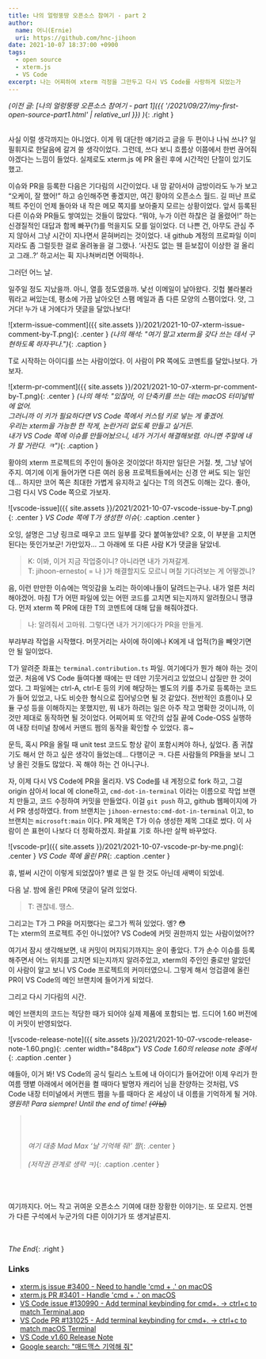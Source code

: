 ```yaml
---
title: 나의 얼렁뚱땅 오픈소스 참여기 - part 2
author: 
  name: 어니(Ernie)
  uri: https://github.com/hnc-jihoon
date: 2021-10-07 18:37:00 +0900
tags:
  - open source
  - xterm.js
  - VS Code
excerpt: 나는 어찌하여 xterm 걱정을 그만두고 다시 VS Code를 사랑하게 되었는가
---
```


*(이전 글: [나의 얼렁뚱땅 오픈소스 참여기 <span class='block'>- part 1</span>]({{ '/2021/09/27/my-first-open-source-part1.html' | relative_url }}) )*{: .right }

\
사실 이럴 생각까지는 아니었다. 이게 뭐 대단한 얘기라고 글을 두 편이나 나눠 쓰나? 일필휘지로 한달음에 갈겨 쓸 생각이었다. 그런데, 쓰다 보니 흐름상 이쯤에서 한번 끊어줘야겠다는 느낌이 들었다. 실제로도 xterm.js 에 PR 올린 후에 시간적인 단절이 있기도 했고.

이슈와 PR을 등록한 다음은 기다림의 시간이었다. 내 맘 같아서야 금방이라도 누가 보고 “오케이, 잘 했어!” 하고 승인해주면 좋겠지만, 여긴 황야의 오픈소스 월드. 길 떠난 프로젝트 주인이 언제 돌아와 내 작은 메모 쪽지를 보아줄지 모르는 상황이었다. 앞서 등록된 다른 이슈와 PR들도 쌓여있는 것들이 많았다. “뭐야, 누가 이런 하찮은 걸 올렸어!” 하는 신경질적인 대답과 함께 빠꾸(?)를 먹을지도 모를 일이었다. 더 나쁜 건, 아무도 관심 주지 않아서 그냥 시간이 지나면서 묻혀버리는 것이었다. 내 github 계정의 프로파일 이미지라도 좀 그럴듯한 걸로 올려놓을 걸 그랬나. ‘사진도 없는 웬 듣보잡이 이상한 걸 올리고 그래..?’ 하고서는 휙 지나쳐버리면 어떡하나.

그러던 어느 날.

일주일 정도 지났을까. 아니, 열흘 정도였을까. 낯선 이메일이 날아왔다. 깃헙 불라불라 뭐라고 써있는데, 평소에 가끔 날아오던 스팸 메일과 좀 다른 모양의 스팸이었다. 앗, 그거다! 누가 내 거에다가 댓글을 달았나보다!

![xterm-issue-comment]({{ site.assets }}/2021/2021-10-07-xterm-issue-comment-by-T.png){: .center }
*(나의 해석: "여기 말고 xterm을 갖다 쓰는 데서 구현하도록 하자꾸나.")*{: .caption }

T로 시작하는 아이디를 쓰는 사람이었다. 이 사람이 PR 쪽에도 코멘트를 달았나보다. 가보자.

![xterm-pr-comment]({{ site.assets }}/2021/2021-10-07-xterm-pr-comment-by-T.png){: .center }
*(나의 해석: "있잖아, 이 단축키를 쓰는 데는 macOS 터미널밖에 없어.\
그러니까 이 키가 필요하다면 VS Code 쪽에서 커스텀 키로 넣는 게 좋겠어.\
우리는 xterm을 가능한 한 작게, 논란거리 없도록 만들고 싶거든.\
내가 VS Code 쪽에 이슈를 만들어놨으니, 네가 거기서 해결해보렴. 아니면 주말에 내가 할 거란다. ㅋ")*{: .caption }

황야의 xterm 프로젝트의 주인이 돌아온 것이었다! 하지만 일단은 거절. 쳇, 그냥 넣어 주지. 여기에 이게 들어가면 다른 여러 응용 프로젝트들에서는 신경 안 써도 되는 일인데… 하지만 코어 쪽은 최대한 가볍게 유지하고 싶다는 T의 의견도 이해는 갔다. 좋아, 그럼 다시 VS Code 쪽으로 가보자.

![vscode-issue]({{ site.assets }}/2021/2021-10-07-vscode-issue-by-T.png){: .center }
*VS Code 쪽에 T가 생성한 이슈*{: .caption .center }

오잉, 설명은 그냥  링크로 때우고 코드 일부를 갖다 붙여놓았네? 오호, 이 부분을 고치면 된다는 뜻인가보군! 가만있자… 그 아래에 또 다른 사람 K가 댓글을 달았네.

> K: 이봐, 이거 지금 작업중이니? 아니라면 내가 가져갈게.\
> T: jihoon-ernesto( = 나 )가 해결할지도 모르니 며칠 기다려보는 게 어떻겠니?

음, 이런 만만한 이슈에는 먹잇감을 노리는 하이에나들이 달려드는구나. 내가 얼른 처리해야겠어. 마침 T가 어떤 파일에 있는 어떤 코드를 고치면 되는지까지 알려줬으니 땡큐다. 먼저 xterm 쪽 PR에 대한 T의 코멘트에 대해 답을 해줘야겠다. 

> 나: 알려줘서 고마워. 그렇다면 내가 거기에다가 PR을 만들게.

부랴부랴 작업을 시작했다. 머뭇거리는 사이에 하이에나 K에게 내 업적(?)을 빼앗기면 안 될 일이었다. 

T가 알려준 좌표는 <code>terminal.contribution.ts</code> 파일. 여기에다가 뭔가 해야 하는 것이었군. 처음에 VS Code 들여다볼 때에는 딴 데만 기웃거리고 있었으니 삽질만 한 것이었다. 그 파일에는 ctrl-A, ctrl-E 등의 키에 해당하는 별도의 키를 추가로 등록하는 코드가 들어 있었고, 나도 비슷한 형식으로 집어넣으면 될 것 같았다. 전반적인 흐름이나 모듈 구성 등을 이해하지는 못했지만, 뭐 내가 하려는 일은 아주 작고 명확한 것이니까, 이것만 제대로 동작하면 될 것이었다. 어찌어찌 또 약간의 삽질 끝에 Code-OSS 실행하여 내장 터미널 창에서 커맨드 쩜의 동작을 확인할 수 있었다. 휴~

문득, 혹시 PR을 올릴 때 unit test 코드도 항상 같이 포함시켜야 하나, 싶었다. 좀 귀찮기도 해서 안 하고 싶은 생각이 들었는데… 다행이군 ㅋ. 다른 사람들의 PR들을 보니 그냥 올린 것들도 많았다. 꼭 해야 하는 건 아니구나.

자, 이제 다시 VS Code에 PR을 올리자. VS Code를 내 계정으로 fork 하고, 그걸 origin 삼아서 local 에 clone하고, <code>cmd-dot-in-terminal</code> 이라는 이름으로 작업 브랜치 만들고, 코드 수정하여 커밋을 만들었다. 이걸 <code>git push</code> 하고, github 웹페이지에 가서 PR 생성하였다. from 브랜치는 <code>jihoon-ernesto:cmd-dot-in-terminal</code> 이고, to 브랜치는 <code>microsoft:main</code> 이다. PR 제목은 T가 이슈 생성한 제목 그대로 썼다. 이 사람이 쓴 표현이 나보다 더 정확하겠지. 화살표 기호 하나만 살짝 바꾸었다.

![vscode-pr]({{ site.assets }}/2021/2021-10-07-vscode-pr-by-me.png){: .center }
*VS Code 쪽에 올린 PR*{: .caption .center }

휴, 벌써 시간이 이렇게 되었잖아? 별로 큰 일 한 것도 아닌데 새벽이 되었네.

다음 날.
밤에 올린 PR에 댓글이 달려 있었다. 

> T: 괜찮네. 땡스.

그리고는 T가 그 PR을 머지했다는 로그가 찍혀 있었다. 엥? 😳\
T는 xterm의 프로젝트 주인 아니었어? VS Code에 커밋 권한까지 있는 사람이었어??

여기서 잠시 생각해보면, 내 커밋이 머지되기까지는 운이 좋았다. T가 손수 이슈를 등록해주면서 어느 위치를 고치면 되는지까지 알려주었고, xterm의 주인인 줄로만 알았던 이 사람이 알고 보니 VS Code 프로젝트의 커미터였으니. 그렇게 해서 엉겁결에 올린 PR이 VS Code의 메인 브랜치에 들어가게 되었다.

그리고 다시 기다림의 시간.

메인 브랜치의 코드는 적당한 때가 되어야 실제 제품에 포함되는 법. 드디어 1.60 버전에 이 커밋이 반영되었다.

![vscode-release-note]({{ site.assets }}/2021/2021-10-07-vscode-release-note-1.60.png){: .center width="848px"}
*VS Code 1.60의 release note 중에서*{: .caption .center }

얘들아, 이거 봐! VS Code의 공식 릴리스 노트에 내 아이디가 들어갔어! 이제 우리가 한여름 땡볕 아래에서 에어컨을 켤 때마다 발명자 캐리어 님을 찬양하는 것처럼, VS Code 내장 터미널에서 커맨드 쩜을 누를 때마다 온 세상이 내 이름을 기억하게 될 거야. *영원히! Para siempre! Until the end of time! ~~(아님)~~*

> \
> \
> \
> *여기 대충 Mad Max ‘날 기억해 줘!’ 짤*{: .center }
> \
> \
> *(저작권 관계로 생략 ㅋ)*{: .caption .center }

\
\
\
여기까지다. 어느 작고 귀여운 오픈소스 기여에 대한 장황한 이야기는. 또 모르지. 언젠가 다른 구석에서 누군가의 다른 이야기가 또 생겨날른지.

\
\
*The End*{: .right }

### Links
- [xterm.js issue #3400 - Need to handle 'cmd + .' on macOS](https://github.com/xtermjs/xterm.js/issues/3400)
- [xterm.js PR #3401 - Handle 'cmd + .' on macOS](https://github.com/xtermjs/xterm.js/pull/3401)
- [VS Code issue #130990 - Add terminal keybinding for cmd+. -> ctrl+c to match Terminal.app](https://github.com/microsoft/vscode/issues/130990)
- [VS Code PR #131025 - Add terminal keybinding for cmd+. → ctrl+c to match macOS Terminal](https://github.com/microsoft/vscode/pull/131025)
- [VS Code v1.60 Release Note](https://code.visualstudio.com/updates/v1_60)
- [Google search: "매드맥스 기억해 줘"](https://www.google.com/search?q=%EB%A7%A4%EB%93%9C%EB%A7%A5%EC%8A%A4+%EA%B8%B0%EC%96%B5%ED%95%B4+%EC%A4%98)
